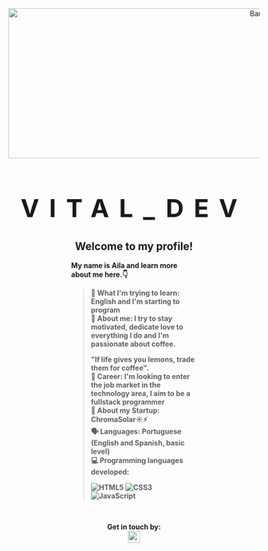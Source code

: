 <div align="center">
  <img src="https://github.com/AilaVital/ailavital/assets/164503762/ec4eff15-1078-49ab-98dc-86856cbaf1d7" alt="Banner" width="1000" height="300">
   <h1 style="font-size: 50px; font-weight: 900; text-transform: uppercase; letter-spacing: 20px;"><strong>Vital_dev<strong></h1>
</div>

<div style="width: 50%; margin: 0 auto; text-align: left;">
  <h2 style="text-align: center;">Welcome to my profile!</h2>
  <p><strong>My name is Aila and learn more about me here.👇</strong></p>
  
  <blockquote>
📖 What I'm trying to learn: <strong>English and I'm starting to program</strong> <br>
💬 About me: <strong>I try to stay motivated, dedicate love to everything I do and I'm passionate about coffee.

"If life gives you lemons, trade them for coffee".
</strong> <br>
💼 Career: <strong>I'm looking to enter the job market in the technology area, I aim to be a fullstack programmer</strong> <br>
🚀 About my Startup: <strong>ChromaSolar☀️⚡</strong> <br>
🗣️ Languages: <strong>Portuguese (English and Spanish, basic level)</strong> <br>
💻 Programming languages ​​developed:
    <div> 
      <img src="https://img.shields.io/badge/HTML5-E34F26?style=flat-square&logo=html5&logoColor=white" alt="HTML5"> 
      <img src="https://img.shields.io/badge/CSS3-1572B6?style=flat-square&logo=css3&logoColor=white" alt="CSS3"> 
      <img src="https://img.shields.io/badge/JavaScript-F7DF1E?style=flat-square&logo=javascript&logoColor=black" alt="JavaScript">
  </blockquote>
</div>

<br>

<div align="center">

Get in touch by: 
<br>
  <a href="https://www.instagram.com/aila_vital/" alt="Instagram">
    <img src="https://logoyab.com/wp-content/uploads/2023/12/%D9%84%D9%88%DA%AF%D9%88-%D8%A7%DB%8C%D9%86%D8%B3%D8%AA%D8%A7%DA%AF%D8%B1%D8%A7%D9%85-1030x1030.png" width="24" height="24" />

  </a>

</div>
